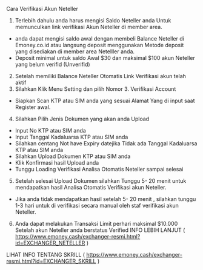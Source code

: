 Cara Verifikasi Akun Neteller

1. Terlebih dahulu anda harus mengisi Saldo Neteller anda Untuk memunculkan link verifikasi Akun Neteller di member area.
* anda dapat mengisi saldo awal dengan membeli Balance Neteller di Emoney.co.id atau langsung deposit menggunakan Metode deposit yang disediakan di member area Netelller anda. 
* Deposit minimal untuk saldo Awal $30 dan maksimal $100 akun Neteller yang belum verifid (Unverifid)
2. Setelah memiliki Balance Neteller Otomatis Link Verifikasi akun telah aktif
3. Silahkan Klik Menu Setting dan pilih Nomor 3. Verifikasi Account 
* Siapkan Scan KTP atau SIM anda yang sesuai Alamat Yang di input saat Register awal.
4. Silahkan Pilih Jenis Dokumen yang akan anda Upload
* Input No KTP atau SIM anda 
* Input Tanggal Kadaluarsa KTP atau SIM anda
* Silahkan centang Not have Expiry datejika Tidak ada Tanggal Kadaluarsa KTP atau SIM anda
* Silahkan Upload Dokumen KTP atau SIM anda
* Klik Konfirmasi hasil Upload anda
* Tunggu Loading Verifikasi Analisa Otomatis Neteller sampai selesai
5. Setelah selesai Upload Dokumen silahkan Tunggu 5- 20 menit untuk mendapatkan hasil Analisa Otomatis Verifikasi akun Neteller.
* Jika anda tidak mendapatkan hasil setelah 5- 20 menit , silahkan tunggu 1-3 hari untuk di verifikasi secara manual oleh staf verifikasi akun Neteller.
6. Anda dapat melakukan Transaksi Limit perhari maksimal $10.000 Setelah akun Neteller anda berstatus Verified
INFO LEBIH LANJUT ( https://www.emoney.cash/exchanger-resmi.html?id=EXCHANGER_NETELLER )

LIHAT INFO TENTANG SKRILL ( https://www.emoney.cash/exchanger-resmi.html?id=EXCHANGER_SKRILL )
